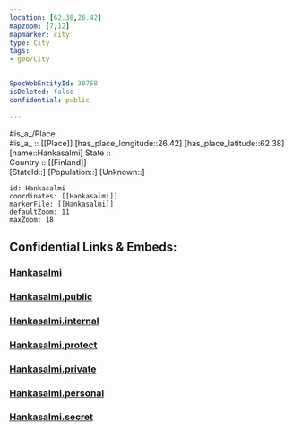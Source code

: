 ```yaml
---
location: [62.38,26.42] 
mapzoom: [7,12] 
mapmarker: city 
type: City
tags:
- geo/City


SpocWebEntityId: 30758
isDeleted: false
confidential: public

---
```

#is_a_/Place  
#is_a_ :: [[Place]] 
[has_place_longitude::26.42] 
[has_place_latitude::62.38] 
[name::Hankasalmi] 
State ::  
Country :: [[Finland]]  
[StateId::] 
[Population::] 
[Unknown::] 


```leaflet
id: Hankasalmi
coordinates: [[Hankasalmi]] 
markerFile: [[Hankasalmi]] 
defaultZoom: 11 
maxZoom: 18
```


## Confidential Links & Embeds: 

### [Hankasalmi](/_Standards/Earth/Continent/Europe/Europe~North/Finland/Provinces~Finland/Western_Finland/counties~Western_Finland/Central_Finland/City/Hankasalmi.md) 

### [Hankasalmi.public](/_public/Earth/Continent/Europe/Europe~North/Finland/Provinces~Finland/Western_Finland/counties~Western_Finland/Central_Finland/City/Hankasalmi.public.md) 

### [Hankasalmi.internal](/_internal/Earth/Continent/Europe/Europe~North/Finland/Provinces~Finland/Western_Finland/counties~Western_Finland/Central_Finland/City/Hankasalmi.internal.md) 

### [Hankasalmi.protect](/_protect/Earth/Continent/Europe/Europe~North/Finland/Provinces~Finland/Western_Finland/counties~Western_Finland/Central_Finland/City/Hankasalmi.protect.md) 

### [Hankasalmi.private](/_private/Earth/Continent/Europe/Europe~North/Finland/Provinces~Finland/Western_Finland/counties~Western_Finland/Central_Finland/City/Hankasalmi.private.md) 

### [Hankasalmi.personal](/_personal/Earth/Continent/Europe/Europe~North/Finland/Provinces~Finland/Western_Finland/counties~Western_Finland/Central_Finland/City/Hankasalmi.personal.md) 

### [Hankasalmi.secret](/_secret/Earth/Continent/Europe/Europe~North/Finland/Provinces~Finland/Western_Finland/counties~Western_Finland/Central_Finland/City/Hankasalmi.secret.md)

